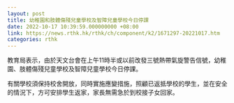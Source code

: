 ```yaml
---
layout: post
title: 幼稚園和肢體傷殘兒童學校及智障兒童學校今日停課
date: 2022-10-17 10:39:59.000000000 +08:00
link: https://news.rthk.hk/rthk/ch/component/k2/1671297-20221017.htm
categories: rthk
---
```


教育局表示，由於天文台會在上午11時半或以前改發三號熱帶氣旋警告信號，幼稚園、肢體傷殘兒童學校及智障兒童學校今日停課。

有關學校須保持校舍開放，同時實施應變措施，照顧已返抵學校的學生，並在安全的情況下，方可安排學生返家，家長無需急於到校接子女回家。
